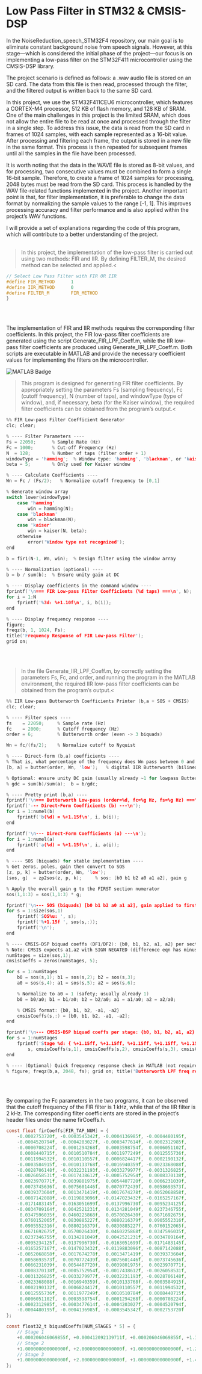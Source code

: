 # Low Pass Filter in STM32 & CMSIS-DSP

In the NoiseReduction_speech_STM32F4 repository, our main goal is to eliminate constant background noise from speech signals. However, at this stage—which is considered the initial phase of the project—our focus is on implementing a low-pass filter on the STM32F411 microcontroller using the CMSIS-DSP library.

The project scenario is defined as follows: a .wav audio file is stored on an SD card. The data from this file is then read, processed through the filter, and the filtered output is written back to the same SD card.

In this project, we use the STM32F411CEU6 microcontroller, which features a CORTEX-M4 processor, 512 KB of flash memory, and 128 KB of SRAM. One of the main challenges in this project is the limited SRAM, which does not allow the entire file to be read at once and processed through the filter in a single step.
To address this issue, the data is read from the SD card in frames of 1024 samples, with each sample represented as a 16-bit value. After processing and filtering each frame, the output is stored in a new file in the same format. This process is then repeated for subsequent frames until all the samples in the file have been processed.

It is worth noting that the data in the WAVE file is stored as 8-bit values, and for processing, two consecutive values must be combined to form a single 16-bit sample. Therefore, to create a frame of 1024 samples for processing, 2048 bytes must be read from the SD card. This process is handled by the WAV file-related functions implemented in the project.
Another important point is that, for filter implementation, it is preferable to change the data format by normalizing the sample values to the range [-1, 1]. This improves processing accuracy and filter performance and is also applied within the project’s WAV functions.

I will provide a set of explanations regarding the code of this program, which will contribute to a better understanding of the project.
<br></br>



>In this project, the implementation of the low-pass filter is carried out using two methods: FIR and IIR. By defining FILTER_M, the desired method can be selected and applied.<
```c
// Select Low Pass Filter with FIR OR IIR
#define FIR_METHOD		1
#define IIR_METHOD		0
#define FILTER_M		FIR_METHOD
}
```

<br></br>
        
The implementation of FIR and IIR methods requires the corresponding filter coefficients. In this project, the FIR low-pass filter coefficients are generated using the script Generate_FIR_LPF_Coeff.m, while the IIR low-pass filter coefficients are produced using Generate_IIR_LPF_Coeff.m. Both scripts are executable in MATLAB and provide the necessary coefficient values for implementing the filters on the microcontroller.



![MATLAB Badge](https://img.shields.io/badge/language-MATLAB-blue)
>This program is designed for generating FIR filter coefficients. By appropriately setting the parameters Fs (sampling frequency), Fc (cutoff frequency), N (number of taps), and windowType (type of window), and, if necessary, beta (for the Kaiser window), the required filter coefficients can be obtained from the program’s output.<
```c
%% FIR Low-pass Filter Coefficient Generator
clc; clear;

% ---- Filter Parameters ----
Fs = 22050;      % Sample Rate (Hz)
Fc = 1000;       % Cut-off Frequency (Hz)
N  = 128;        % Number of taps (filter order + 1)
windowType = 'hamming';  % Window type: 'hamming', 'blackman', or 'kaiser'
beta = 5;        % Only used for Kaiser window

% ---- Calculate Coefficients ----
Wn = Fc / (Fs/2);   % Normalize cutoff frequency to [0,1]

% Generate window array
switch lower(windowType)
    case 'hamming'
        win = hamming(N);
    case 'blackman'
        win = blackman(N);
    case 'kaiser'
        win = kaiser(N, beta);
    otherwise
        error('Window type not recognized');
end

b = fir1(N-1, Wn, win);  % Design filter using the window array

% ---- Normalization (optional) ----
b = b / sum(b);  % Ensure unity gain at DC

% ---- Display coefficients in the command window ----
fprintf('\n=== FIR Low-pass Filter Coefficients (%d taps) ===\n', N);
for i = 1:N
    fprintf('%3d: %+1.10f\n', i, b(i));
end

% ---- Display frequency response ----
figure;
freqz(b, 1, 1024, Fs);
title('Frequency Response of FIR Low-pass Filter');
grid on;

```
<br></br>
>In the file Generate_IIR_LPF_Coeff.m, by correctly setting the parameters Fs, Fc, and order, and running the program in the MATLAB environment, the required IIR low-pass filter coefficients can be obtained from the program’s output.<
```c
%% IIR Low-pass Butterworth Coefficients Printer (b,a + SOS + CMSIS)
clc; clear;

% ---- Filter specs ----
fs    = 22050;     % Sample rate (Hz)
fc    = 2000;      % Cutoff frequency (Hz)
order = 6;         % Butterworth order (even -> 3 biquads)

Wn = fc/(fs/2);    % Normalize cutoff to Nyquist

% ---- Direct-form (b,a) coefficients ----
% That is, what percentage of the frequency does Wn pass between 0 and (Fs/2)?
[b, a] = butter(order, Wn, 'low');   % digital IIR Butterworth (bilinear)

% Optional: ensure unity DC gain (usually already ~1 for lowpass Butter)
% gdc = sum(b)/sum(a);  b = b/gdc;

% ---- Pretty print (b,a) ----
fprintf('\n=== Butterworth Low-pass (order=%d, fc=%g Hz, fs=%g Hz) ===\n', order, fc, fs);
fprintf('--- Direct-Form Coefficients (b) ---\n');
for i = 1:numel(b)
    fprintf('b(%d) = %+1.15f\n', i, b(i));
end

fprintf('\n--- Direct-Form Coefficients (a) ---\n');
for i = 1:numel(a)
    fprintf('a(%d) = %+1.15f\n', i, a(i));
end

% ---- SOS (biquads) for stable implementation ----
% Get zeros, poles, gain then convert to SOS
[z, p, k] = butter(order, Wn, 'low');
[sos, g]  = zp2sos(z, p, k);     % sos: [b0 b1 b2 a0 a1 a2], gain g

% Apply the overall gain g to the FIRST section numerator
sos(1,1:3) = sos(1,1:3) * g;

fprintf('\n--- SOS (biquads) [b0 b1 b2 a0 a1 a2], gain applied to first section ---\n');
for s = 1:size(sos,1)
    fprintf('SOS%u: ', s);
    fprintf('%+1.15f ', sos(s,:));
    fprintf('\n');
end

% ---- CMSIS-DSP biquad coeffs (DF1/DF2): {b0, b1, b2, a1, a2} per section ----
% Note: CMSIS expects a1,a2 with SIGN NEGATED (difference eqn has minus signs).
numStages = size(sos,1);
cmsisCoeffs = zeros(numStages, 5);

for s = 1:numStages
    b0 = sos(s,1); b1 = sos(s,2); b2 = sos(s,3);
    a0 = sos(s,4); a1 = sos(s,5); a2 = sos(s,6);

    % Normalize to a0 = 1 (safety; usually already 1)
    b0 = b0/a0; b1 = b1/a0; b2 = b2/a0; a1 = a1/a0; a2 = a2/a0;

    % CMSIS format: {b0, b1, b2, -a1, -a2}
    cmsisCoeffs(s,:) = [b0, b1, b2, -a1, -a2];
end

fprintf('\n--- CMSIS-DSP biquad coeffs per stage: {b0, b1, b2, a1, a2} with a1,a2 NEGATED ---\n');
for s = 1:numStages
    fprintf('Stage %d: { %+1.15ff, %+1.15ff, %+1.15ff, %+1.15ff, %+1.15ff }\n', ...
        s, cmsisCoeffs(s,1), cmsisCoeffs(s,2), cmsisCoeffs(s,3), cmsisCoeffs(s,4), cmsisCoeffs(s,5));
end

% ---- (Optional) Quick frequency response check in MATLAB (not required) ----
% figure; freqz(b,a, 2048, fs); grid on; title('Butterworth LPF freq response');

```
<br></br>

By comparing the Fc parameters in the two programs, it can be observed that the cutoff frequency of the FIR filter is 1 kHz, while that of the IIR filter is 2 kHz. The corresponding filter coefficients are stored in the project’s header files under the name firCoeffs.h.

```c
const float firCoeffs[FIR_TAP_NUM] = {
    -0.0002753720f, -0.0003545342f, -0.0004136985f, -0.0004480195f,
    -0.0004520794f, -0.0004203027f, -0.0003477614f, -0.0002312985f,
    -0.0000708224f,  0.0001294268f,  0.0003598754f,  0.0006051102f,
     0.0008440715f,  0.0010510784f,  0.0011977249f,  0.0012555736f,
     0.0011994532f,  0.0010110557f,  0.0006824417f,  0.0002190132f,
    -0.0003584915f, -0.0010133768f, -0.0016940359f, -0.0023368088f,
    -0.0028706148f, -0.0032231193f, -0.0033279977f, -0.0031326825f,
    -0.0026058531f, -0.0017438612f, -0.0005752954f,  0.0008370138f,
     0.0023970771f,  0.0039801975f,  0.0054407720f,  0.0066231039f,
     0.0073745636f,  0.0075601446f,  0.0070772439f,  0.0058693573f,
     0.0039373604f,  0.0013471419f, -0.0017674278f, -0.0052068858f,
    -0.0087142088f, -0.0119883096f, -0.0147023432f, -0.0165257167f,
    -0.0171483145f, -0.0163051699f, -0.0137996730f, -0.0095234125f,
    -0.0034709164f,  0.0042521231f,  0.0134281049f,  0.0237346755f,
     0.0347596035f,  0.0460225868f,  0.0570026430f,  0.0671692675f,
     0.0760152065f,  0.0830885227f,  0.0880216379f,  0.0905552316f,
     0.0905552316f,  0.0880216379f,  0.0830885227f,  0.0760152065f,
     0.0671692675f,  0.0570026430f,  0.0460225868f,  0.0347596035f,
     0.0237346755f,  0.0134281049f,  0.0042521231f, -0.0034709164f,
    -0.0095234125f, -0.0137996730f, -0.0163051699f, -0.0171483145f,
    -0.0165257167f, -0.0147023432f, -0.0119883096f, -0.0087142088f,
    -0.0052068858f, -0.0017674278f,  0.0013471419f,  0.0039373604f,
     0.0058693573f,  0.0070772439f,  0.0075601446f,  0.0073745636f,
     0.0066231039f,  0.0054407720f,  0.0039801975f,  0.0023970771f,
     0.0008370138f, -0.0005752954f, -0.0017438612f, -0.0026058531f,
    -0.0031326825f, -0.0033279977f, -0.0032231193f, -0.0028706148f,
    -0.0023368088f, -0.0016940359f, -0.0010133768f, -0.0003584915f,
     0.0002190132f,  0.0006824417f,  0.0010110557f,  0.0011994532f,
     0.0012555736f,  0.0011977249f,  0.0010510784f,  0.0008440715f,
     0.0006051102f,  0.0003598754f,  0.0001294268f, -0.0000708224f,
    -0.0002312985f, -0.0003477614f, -0.0004203027f, -0.0004520794f,
    -0.0004480195f, -0.0004136985f, -0.0003545342f, -0.0002753720f
};

const float32_t biquadCoeffs[NUM_STAGES * 5] = {
    // Stage 1
    +0.000206046069855f, +0.000412092139711f, +0.000206046069855f, +1.106983833903043f, -0.314780900552466f,
    // Stage 2
    +1.000000000000000f, +2.000000000000000f, +1.000000000000000f, +1.218879336445586f, -0.447680826545009f,
    // Stage 3
    +1.000000000000000f, +2.000000000000000f, +1.000000000000000f, +1.477569487213168f, -0.754930904616197f
};
```










